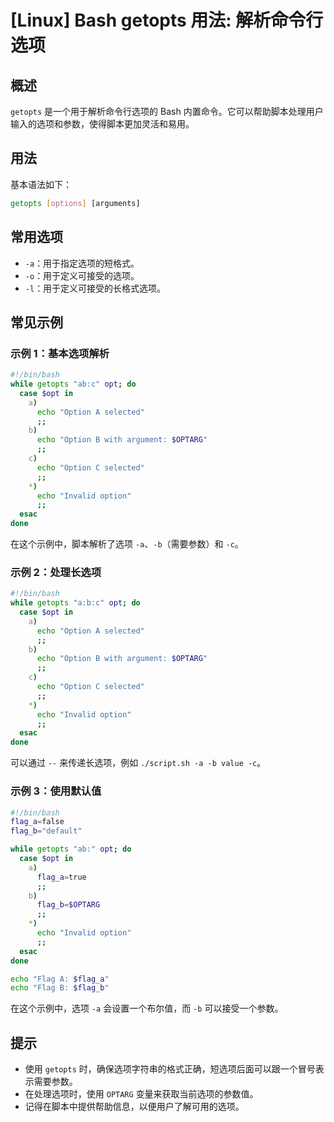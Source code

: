 # [Linux] Bash getopts 用法: 解析命令行选项

## 概述
`getopts` 是一个用于解析命令行选项的 Bash 内置命令。它可以帮助脚本处理用户输入的选项和参数，使得脚本更加灵活和易用。

## 用法
基本语法如下：
```bash
getopts [options] [arguments]
```

## 常用选项
- `-a`：用于指定选项的短格式。
- `-o`：用于定义可接受的选项。
- `-l`：用于定义可接受的长格式选项。

## 常见示例

### 示例 1：基本选项解析
```bash
#!/bin/bash
while getopts "ab:c" opt; do
  case $opt in
    a)
      echo "Option A selected"
      ;;
    b)
      echo "Option B with argument: $OPTARG"
      ;;
    c)
      echo "Option C selected"
      ;;
    *)
      echo "Invalid option"
      ;;
  esac
done
```
在这个示例中，脚本解析了选项 `-a`、`-b`（需要参数）和 `-c`。

### 示例 2：处理长选项
```bash
#!/bin/bash
while getopts "a:b:c" opt; do
  case $opt in
    a)
      echo "Option A selected"
      ;;
    b)
      echo "Option B with argument: $OPTARG"
      ;;
    c)
      echo "Option C selected"
      ;;
    *)
      echo "Invalid option"
      ;;
  esac
done
```
可以通过 `--` 来传递长选项，例如 `./script.sh -a -b value -c`。

### 示例 3：使用默认值
```bash
#!/bin/bash
flag_a=false
flag_b="default"

while getopts "ab:" opt; do
  case $opt in
    a)
      flag_a=true
      ;;
    b)
      flag_b=$OPTARG
      ;;
    *)
      echo "Invalid option"
      ;;
  esac
done

echo "Flag A: $flag_a"
echo "Flag B: $flag_b"
```
在这个示例中，选项 `-a` 会设置一个布尔值，而 `-b` 可以接受一个参数。

## 提示
- 使用 `getopts` 时，确保选项字符串的格式正确，短选项后面可以跟一个冒号表示需要参数。
- 在处理选项时，使用 `OPTARG` 变量来获取当前选项的参数值。
- 记得在脚本中提供帮助信息，以便用户了解可用的选项。